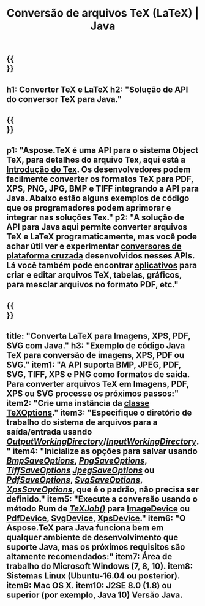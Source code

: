 ﻿---
translation: true
template: /_templates/_conversion-java.md
title: Conversão de arquivos TeX (LaTeX) | Java
url: /java/conversion/
description: Solução de API Java de conversão TeX (LaTeX). Converta arquivos LaTeX para PDF, XPS e imagens, incluindo PNG, JPEG, TIFF, BMP com poucas linhas de código Java.
keywords: tex conversão api java, conversor tex java integrar
family: tex
platformtag: cpp
feature: conversion
---

{{<section banner>}}
---
h1: Converter TeX e LaTeX
h2: "Solução de API do conversor TeX para Java."
---

{{<section overview>}}
---
p1: "Aspose.TeX é uma API para o sistema Object TeX, para detalhes do arquivo Tex, aqui está a [Introdução do Tex](https://docs.aspose.com/tex/cpp/what-is-tex/). Os desenvolvedores podem facilmente converter os formatos TeX para PDF, XPS, PNG, JPG, BMP e TIFF integrando a API para Java. Abaixo estão alguns exemplos de código que os programadores podem aprimorar e integrar nas soluções Tex."
p2: "A solução de API para Java aqui permite converter arquivos TeX e LaTeX programaticamente, mas você pode achar útil ver e experimentar [conversores de plataforma cruzada](https://products.aspose.app/tex/conversion) desenvolvidos nesses APIs. Lá você também pode encontrar [aplicativos](https://products.aspose.app/tex/applications) para criar e editar arquivos TeX, tabelas, gráficos, para mesclar arquivos no formato PDF, etc."
---

{{<section feature1>}}
---
title: "Converta LaTeX para Imagens, XPS, PDF, SVG com Java."
h3: "Exemplo de código Java TeX para conversão de imagens, XPS, PDF ou SVG."
item1: "A API suporta BMP, JPEG, PDF, SVG, TIFF, XPS e PNG como formatos de saída. Para converter arquivos TeX em Imagens, PDF, XPS ou SVG processe os próximos passos:"
item2: "Crie uma instância da [classe TeXOptions](https://reference.aspose.com/tex/java/com.aspose.tex/texoptions)."
item3: "Especifique o diretório de trabalho do sistema de arquivos para a saída/entrada usando [*OutputWorkingDirectory*](https://reference.aspose.com/tex/java/com.aspose.tex/TeXOptions#setOutputWorkingDirectory-com.aspose.tex.IOutputWorkingDirectory-)/[*InputWorkingDirectory*](https://reference.aspose.com/tex/java/com.aspose.tex/TeXOptions#setInputWorkingDirectory-com.aspose.tex.IInputWorkingDirectory-)."
item4: "Inicialize as opções para salvar usando [*BmpSaveOptions*](https://reference.aspose.com/tex/java/com.aspose.tex.rendering/BmpSaveOptions), [*PngSaveOptions*](https://reference.aspose.com/tex/java/com.aspose.tex.rendering/PngSaveOptions), [*TiffSaveOptions*](https://reference.aspose.com/tex/java/com.aspose.tex.rendering/TiffSaveOptions) [*JpegSaveOptions*](https://reference.aspose.com/tex/java/com.aspose.tex.rendering/JpegSaveOptions) ou [*PdfSaveOptions*](https://reference.aspose.com/tex/java/com.aspose.tex.rendering/PdfSaveOptions), [*SvgSaveOptions*](https://reference.aspose.com/tex/java/com.aspose.tex.rendering/SvgSaveOptions), [*XpsSaveOptions*](https://reference.aspose.com/tex/java/com.aspose.tex.rendering/XpsSaveOptions), que é o padrão, não precisa ser definido."
item5: "Execute a conversão usando o método Rum de [*TeXJob()*](https://reference.aspose.com/tex/java/com.aspose.tex/TeXJob) para [ImageDevice](https://reference.aspose.com/tex/java/com.aspose.tex.rendering/ImageDevice) ou [PdfDevice](https://reference.aspose.com/tex/java/com.aspose.tex.rendering/PdfDevice), [SvgDevice](https://reference.aspose.com/tex/java/com.aspose.tex.rendering/SvgDevice), [XpsDevice](https://reference.aspose.com/tex/java/com.aspose.tex.rendering/DispositivoXps)."
item6: "O Aspose.TeX para Java funciona bem em qualquer ambiente de desenvolvimento que suporte Java, mas os próximos requisitos são altamente recomendados:"
item7: Área de trabalho do Microsoft Windows (7, 8, 10).
item8: Sistemas Linux (Ubuntu-16.04 ou posterior).
item9: Mac OS X.
item10: J2SE 8.0 (1.8) ou superior (por exemplo, Java 10) Versão Java.
---

